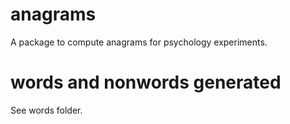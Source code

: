 # anagrams
A package to compute anagrams for psychology experiments.

# words and nonwords generated
See words folder.
